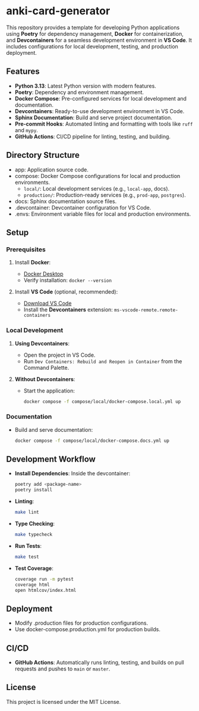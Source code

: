 # anki-card-generator

This repository provides a template for developing Python applications using **Poetry** for dependency management, **Docker** for containerization, and **Devcontainers** for a seamless development environment in **VS Code**. It includes configurations for local development, testing, and production deployment.

## Features

- **Python 3.13**: Latest Python version with modern features.
- **Poetry**: Dependency and environment management.
- **Docker Compose**: Pre-configured services for local development and documentation.
- **Devcontainers**: Ready-to-use development environment in VS Code.
- **Sphinx Documentation**: Build and serve project documentation.
- **Pre-commit Hooks**: Automated linting and formatting with tools like `ruff` and `mypy`.
- **GitHub Actions**: CI/CD pipeline for linting, testing, and building.

## Directory Structure

- app: Application source code.
- compose: Docker Compose configurations for local and production environments.
  - `local/`: Local development services (e.g., `local-app`, docs).
  - `production/`: Production-ready services (e.g., `prod-app`, `postgres`).
- docs: Sphinx documentation source files.
- .devcontainer: Devcontainer configuration for VS Code.
- .envs: Environment variable files for local and production environments.

## Setup

### Prerequisites

1. Install **Docker**:
   - [Docker Desktop](https://www.docker.com/products/docker-desktop)
   - Verify installation: `docker --version`

2. Install **VS Code** (optional, recommended):
   - [Download VS Code](https://code.visualstudio.com/download)
   - Install the **Devcontainers** extension: `ms-vscode-remote.remote-containers`

### Local Development

1. **Using Devcontainers**:
   - Open the project in VS Code.
   - Run `Dev Containers: Rebuild and Reopen in Container` from the Command Palette.

2. **Without Devcontainers**:
   - Start the application:
     ```bash
     docker compose -f compose/local/docker-compose.local.yml up
     ```

### Documentation

- Build and serve documentation:
  ```bash
  docker compose -f compose/local/docker-compose.docs.yml up
  ```

## Development Workflow

- **Install Dependencies**:
  Inside the devcontainer:
  ```bash
  poetry add <package-name>
  poetry install
  ```

- **Linting**:
  ```bash
  make lint
  ```

- **Type Checking**:
  ```bash
  make typecheck
  ```

- **Run Tests**:
  ```bash
  make test
  ```

- **Test Coverage**:
  ```bash
  coverage run -m pytest
  coverage html
  open htmlcov/index.html
  ```

## Deployment

- Modify .production files for production configurations.
- Use docker-compose.production.yml for production builds.

## CI/CD

- **GitHub Actions**: Automatically runs linting, testing, and builds on pull requests and pushes to `main` or `master`.

## License

This project is licensed under the MIT License.
